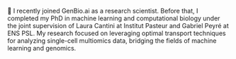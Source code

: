👋 I recently joined GenBio.ai as a research scientist. Before that, I completed my PhD in machine learning and computational biology under the joint supervision of Laura Cantini at Institut Pasteur and Gabriel Peyré at ENS PSL. My research focused on leveraging optimal transport techniques for analyzing single-cell multiomics data, bridging the fields of machine learning and genomics.
